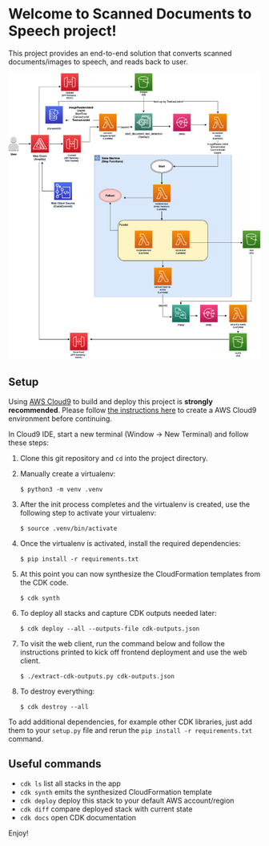 # Welcome to Scanned Documents to Speech project!

This project provides an end-to-end solution that converts scanned documents/images to speech, and reads back to user.

![Architecture Diagram](architecture.png)

## Setup

Using [AWS Cloud9](https://aws.amazon.com/cloud9/) to build and deploy this project is **strongly recommended**.  Please follow [the instructions here](https://aws.amazon.com/cloud9/getting-started/) to create a AWS Cloud9 environment before continuing.

In Cloud9 IDE, start a new terminal (Window -> New Terminal) and follow these steps:

1. Clone this git repository and `cd` into the project directory.

2. Manually create a virtualenv:

    ```
    $ python3 -m venv .venv
    ```

3. After the init process completes and the virtualenv is created, use the following step to activate your virtualenv:

    ```
    $ source .venv/bin/activate
    ```

4. Once the virtualenv is activated, install the required dependencies:

    ```
    $ pip install -r requirements.txt
    ```

5. At this point you can now synthesize the CloudFormation templates from the CDK code.

    ```
    $ cdk synth
    ```

6. To deploy all stacks and capture CDK outputs needed later:

   ```
   $ cdk deploy --all --outputs-file cdk-outputs.json
   ```

7. To visit the web client, run the command below and follow the instructions printed to kick off frontend deployment and use the web client.
   ```
   $ ./extract-cdk-outputs.py cdk-outputs.json
   ```

8. To destroy everything:

    ```
    $ cdk destroy --all
    ```

To add additional dependencies, for example other CDK libraries, just add
them to your `setup.py` file and rerun the `pip install -r requirements.txt`
command.

## Useful commands

 * `cdk ls`          list all stacks in the app
 * `cdk synth`       emits the synthesized CloudFormation template
 * `cdk deploy`      deploy this stack to your default AWS account/region
 * `cdk diff`        compare deployed stack with current state
 * `cdk docs`        open CDK documentation

Enjoy!
